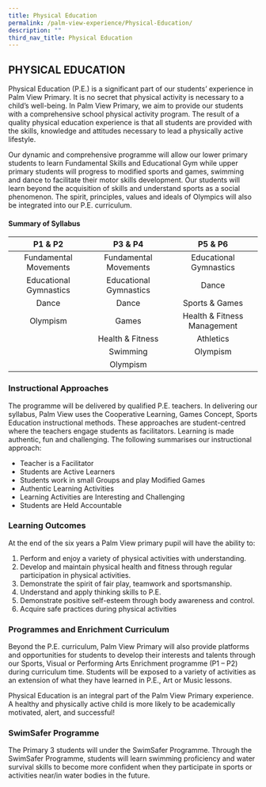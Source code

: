 ```yaml
---
title: Physical Education
permalink: /palm-view-experience/Physical-Education/
description: ""
third_nav_title: Physical Education
---
```



## PHYSICAL EDUCATION

Physical Education (P.E.) is a significant part of our students’ experience in Palm View Primary. It is no secret that physical activity is necessary to a child’s well-being. In Palm View Primary, we aim to provide our students with a comprehensive school physical activity program. The result of a quality physical education experience is that all students are provided with the skills, knowledge and attitudes necessary to lead a physically active lifestyle.

Our dynamic and comprehensive programme will allow our lower primary students to learn Fundamental Skills and Educational Gym while upper primary students will progress to modified sports and games, swimming and dance to facilitate their motor skills development. Our students will learn beyond the acquisition of skills and understand sports as a social phenomenon. The spirit, principles, values and ideals of Olympics will also be integrated into our P.E. curriculum.

#### Summary of Syllabus<br>


|       **P1 & P2**      |       **P3 & P4**      |         **P5 & P6**         |
|:----------------------:|:----------------------:|:---------------------------:|
|  Fundamental Movements |  Fundamental Movements |    Educational Gymnastics   |
| Educational Gymnastics | Educational Gymnastics |            Dance            |
|          Dance         |          Dance         |        Sports & Games       |
|        Olympism        |          Games         | Health & Fitness Management |
|                        |    Health & Fitness    |          Athletics          |
|                        |        Swimming        |           Olympism          |
|                        |        Olympism        |                             |

### Instructional Approaches
The programme will be delivered by qualified P.E. teachers. In delivering our syllabus, Palm View uses the Cooperative Learning, Games Concept, Sports Education instructional methods. These approaches are student-centred where the teachers engage students as facilitators. Learning is made authentic, fun and challenging. The following summarises our instructional approach:

*   Teacher is a Facilitator
*   Students are Active Learners
*   Students work in small Groups and play Modified Games
*   Authentic Learning Activities
*   Learning Activities are Interesting and Challenging
*   Students are Held Accountable

### Learning Outcomes
At the end of the six years a Palm View primary pupil will have the ability to:

1.  Perform and enjoy a variety of physical activities with understanding.
2.  Develop and maintain physical health and fitness through regular participation in physical activities. 
3.  Demonstrate the spirit of fair play, teamwork and sportsmanship.
4.  Understand and apply thinking skills to P.E.
5.  Demonstrate positive self-esteem through body awareness and control.
6.  Acquire safe practices during physical activities

### Programmes and Enrichment Curriculum
Beyond the P.E. curriculum, Palm View Primary will also provide platforms and opportunities for students to develop their interests and talents through our Sports, Visual or Performing Arts Enrichment programme (P1 – P2) during curriculum time. Students will be exposed to a variety of activities as an extension of what they have learned in P.E., Art or Music lessons. 

Physical Education is an integral part of the Palm View Primary experience. A healthy and physically active child is more likely to be academically motivated, alert, and successful!

### SwimSafer Programme
The Primary 3 students will under the SwimSafer Programme. Through the SwimSafer Programme, students will learn swimming proficiency and water survival skills to become more confident when they participate in sports or activities near/in water bodies in the future.